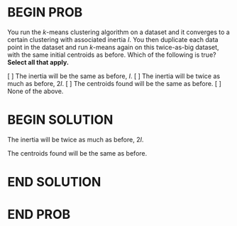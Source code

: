 # BEGIN PROB

You run the $k$-means clustering algorithm on a dataset
and it converges to a certain clustering with associated inertia $I$.
You then duplicate each data point in the dataset and run $k$-means
again on this twice-as-big dataset, with the same initial centroids as
before. Which of the following is true? **Select all that apply.**

[ ] The inertia will be the same as before, $I$.
[ ] The inertia will be twice as much as before, $2I$.
[ ] The centroids found will be the same as before.
[ ] None of the above.

# BEGIN SOLUTION

The inertia will be twice as much as before, $2I$.

The centroids found will be the same as before.

# END SOLUTION

# END PROB